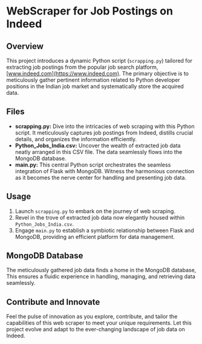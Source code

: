 # WebScraper for Job Postings on Indeed

## Overview
This project introduces a dynamic Python script (`scrapping.py`) tailored for extracting job postings from the popular job search platform, [www.indeed.com](https://www.indeed.com). The primary objective is to meticulously gather pertinent information related to Python developer positions in the Indian job market and systematically store the acquired data.

## Files
- **scrapping.py:** Dive into the intricacies of web scraping with this Python script. It meticulously captures job postings from Indeed, distills crucial details, and organizes the information efficiently.
- **Python_Jobs_India.csv:** Uncover the wealth of extracted job data neatly arranged in this CSV file. The data seamlessly flows into the MongoDB database.
- **main.py:** This central Python script orchestrates the seamless integration of Flask with MongoDB. Witness the harmonious connection as it becomes the nerve center for handling and presenting job data.

## Usage
1. Launch `scrapping.py` to embark on the journey of web scraping.
2. Revel in the trove of extracted job data now elegantly housed within `Python_Jobs_India.csv`.
3. Engage `main.py` to establish a symbiotic relationship between Flask and MongoDB, providing an efficient platform for data management.

## MongoDB Database
The meticulously gathered job data finds a home in the MongoDB database, This ensures a fluidic experience in handling, managing, and retrieving data seamlessly.

## Contribute and Innovate
Feel the pulse of innovation as you explore, contribute, and tailor the capabilities of this web scraper to meet your unique requirements. Let this project evolve and adapt to the ever-changing landscape of job data on Indeed.

